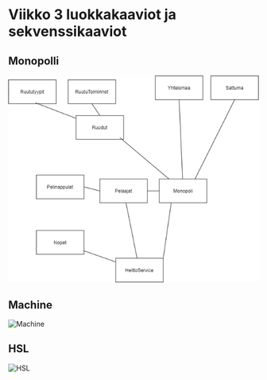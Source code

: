 # Viikko 3 luokkakaaviot ja sekvenssikaaviot


## Monopolli
![Monopoli](https://github.com/Shmuli02/ot-harjoitustyo/blob/master/laskarit/viikko3/monopoli.drawio.png)


## Machine
![Machine](https://www.websequencediagrams.com/files/render?link=c8JoVBNnkdSnoxg8NGTFggO6W4LtTG4kqBdeoHTWIXRndZVZLpVB58FwxtZSokaJ)

## HSL
![HSL](https://www.websequencediagrams.com/files/render?link=g2oZRCRiD3zdGmD8GbLIjhwuXIlrO2RhEQWYJgbFGpb8wuGHREyjbCfOTjWIfyUx)